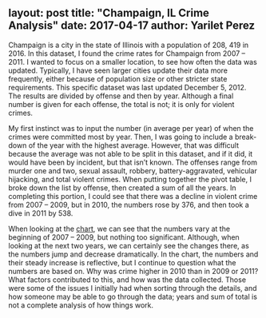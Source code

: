 layout: post
title:  "Champaign, IL Crime Analysis"
date: 2017-04-17
author: Yarilet Perez
---
Champaign is a city in the state of Illinois with a population of 208, 419
in 2016. In this dataset, I found the crime rates for Champaign from
2007 – 2011. I wanted to focus on a smaller location, to see how often the data
was updated. Typically, I have seen larger cities update their data more
frequently, either because of population size or other stricter state
requirements. This specific dataset was last updated December 5, 2012. The
results are divided by offense and then by year. Although a final number is
given for each offense, the total is not; it is only for violent crimes.

My first instinct was to input the number (in average per year) of when the
crimes were committed most by year. Then, I was going to include a break-down
of the year with the highest average. However, that was difficult because the
average was not able to be split in this dataset, and if it did, it would have
been by incident, but that isn’t known. The offenses range from murder one
and two, sexual assault, robbery, battery-aggravated, vehicular hijacking,
and total violent crimes. When putting together the pivot table, I broke down
the list by offense, then created a sum of all the years. In completing this
portion, I could see that there was a decline in violent crime from
2007 – 2009, but in 2010, the numbers rose by 376, and then took a dive in
2011 by 538.

When looking at the [chart](https://docs.google.com/a/u.northwestern.edu/spreadsheets/d/1wFVwx9OcxP8ErYQnJnn3V3cahctYAUj16bKh9vB6rn0/edit?usp=sharing), we can see that the numbers vary at the beginning of
2007 – 2009, but nothing too significant. Although, when looking at the next
two years, we can certainly see the changes there, as the numbers jump and
decrease dramatically. In the chart, the numbers and their steady increase is
reflective, but I continue to question what the numbers are based on. Why was
crime higher in 2010 than in 2009 or 2011? What factors contributed to this,
and how was the data collected. Those were some of the issues I initially had
when sorting through the details, and how someone may be able to go through the
data; years and sum of total is not a complete analysis of how things work.
